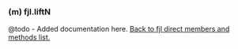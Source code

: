 ### (m) fjl.liftN
@todo - Added documentation here.
[Back to fjl direct members and methods list.](#members-and-methods)

